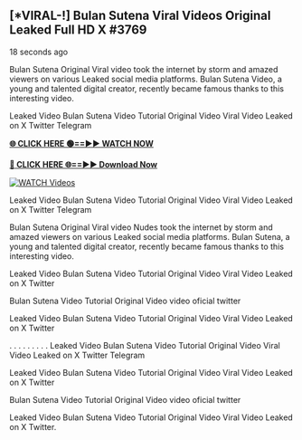 ## [*VIRAL-!] Bulan Sutena Viral Videos Original Leaked Full HD X #3769

18 seconds ago

Bulan Sutena Original Viral video took the internet by storm and amazed viewers on various Leaked social media platforms. Bulan Sutena Video, a young and talented digital creator, recently became famous thanks to this interesting video.

Leaked Video Bulan Sutena Video Tutorial Original Video Viral Video Leaked on X Twitter Telegram

**[🌐 CLICK HERE 🟢==►► WATCH NOW](https://xtreamnow.com/viral-videos/)**

**[🔴 CLICK HERE 🌐==►► Download Now](https://xtreamnow.com/viral-videos/)**

[![WATCH Videos](https://i.imgur.com/dJHk4Zq.gif)](https://xtreamnow.com/viral-videos/)

Leaked Video Bulan Sutena Video Tutorial Original Video Viral Video Leaked on X Twitter Telegram

Bulan Sutena Original Viral video Nudes took the internet by storm and amazed viewers on various Leaked social media platforms. Bulan Sutena, a young and talented digital creator, recently became famous thanks to this interesting video.

Leaked Video Bulan Sutena Video Tutorial Original Video Viral Video Leaked on X Twitter

Bulan Sutena Video Tutorial Original Video video oficial twitter

Leaked Video Bulan Sutena Video Tutorial Original Video Viral Video Leaked on X Twitter

. . . . . . . . . Leaked Video Bulan Sutena Video Tutorial Original Video Viral Video Leaked on X Twitter Telegram

Leaked Video Bulan Sutena Video Tutorial Original Video Viral Video Leaked on X Twitter

Bulan Sutena Video Tutorial Original Video video oficial twitter

Leaked Video Bulan Sutena Video Tutorial Original Video Viral Video Leaked on X Twitter.
